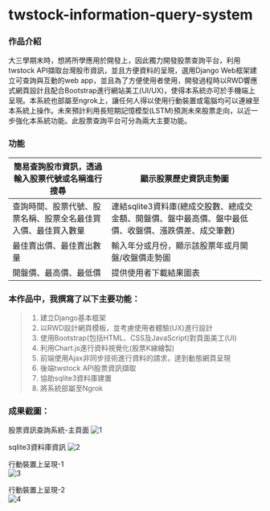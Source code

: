 # twstock-information-query-system

### 作品介紹
大三學期末時，想將所學應用於開發上，因此獨力開發股票查詢平台，利用twstock API擷取台灣股市資訊，並且方便資料的呈現，選用Django Web框架建立可查詢與互動的web app，並且為了方便使用者使用，開發過程時以RWD響應式網頁設計且配合Bootstrap進行網站美工(UI/UX)，使得本系統亦可於手機端上呈現。本系統也部屬至ngrok上，讓任何人得以使用行動裝置或電腦均可以連線至本系統上操作。未來預計利用長短期記憶模型(LSTM)預測未來股票走向，以近一步強化本系統功能。此股票查詢平台可分為兩大主要功能。

### 功能
| 簡易查詢股市資訊，透過輸入股票代號或名稱進行搜尋 | 顯示股票歷史資訊走勢圖 | 
|-------|-----|
|查詢時間、股票代號、股票名稱、股票全名最佳買入價、最佳買入數量|連結sqlite3資料庫(總成交股數、總成交金額、開盤價、盤中最高價、盤中最低價、收盤價、漲跌價差、成交筆數)|
|最佳賣出價、最佳賣出數量|輸入年分或月份，顯示該股票年或月開盤/收盤價走勢圖|
|開盤價、最高價、最低價|提供使用者下載結果圖表|


###  本作品中，我撰寫了以下主要功能：
>1.	建立Django基本框架
>2.	以RWD設計網頁模板，並考慮使用者體驗(UX)進行設計
>3.	使用Bootstrap(包括HTML、CSS及JavaScript)對頁面美工(UI)
>4.	利用Chart.js進行資料視覺化(股票K線繪製)
>5.	前端使用Ajax非同步技術進行資料的請求，達到動態網頁呈現 
>6.	後端twstock API股票資訊擷取
>7.	協助sqlite3資料庫建置
>8.	將系統部屬至Ngrok

###  成果截圖：
股票資訊查詢系統-主頁面
![1](https://user-images.githubusercontent.com/58781800/140335230-dc44fb56-1266-497d-aef4-6e5a023cfbd6.png)

sqlite3資料庫資訊
![2](https://user-images.githubusercontent.com/58781800/140336381-63ed9fe3-4d1b-495b-912c-e484f92feb2c.png)

行動裝置上呈現-1<br>
![3](https://user-images.githubusercontent.com/58781800/140336391-494f49ae-1fb4-41d5-af0e-8f42c816ea65.jpg)

行動裝置上呈現-2<br>
![4](https://user-images.githubusercontent.com/58781800/140336401-09961e02-9014-4bcf-b9fc-ec93ec9718a9.jpg)
